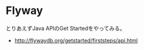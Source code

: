 Flyway
========================================

とりあえずJava APIのGet Startedをやってみる。

* http://flywaydb.org/getstarted/firststeps/api.html

